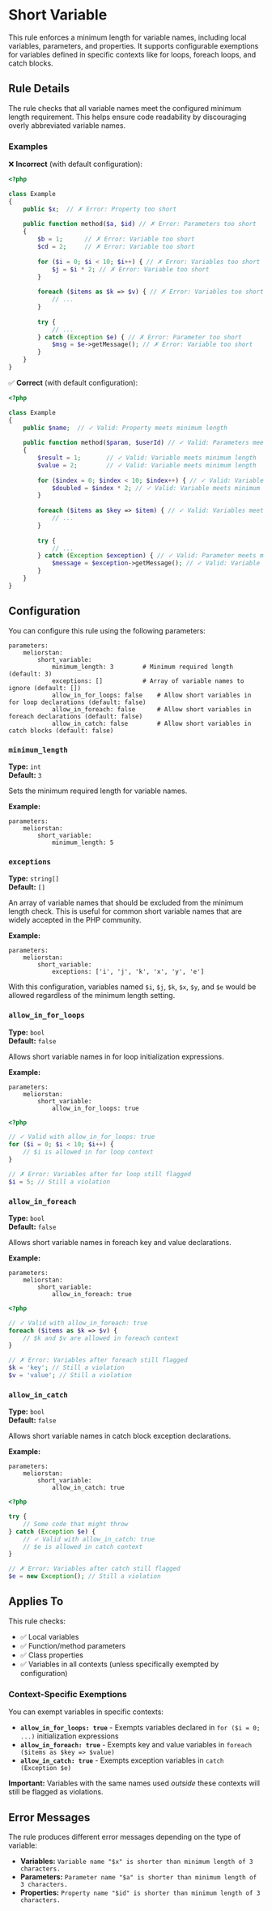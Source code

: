 # Short Variable

This rule enforces a minimum length for variable names, including local variables, parameters, and properties. It supports configurable exemptions for variables defined in specific contexts like for loops, foreach loops, and catch blocks.

## Rule Details

The rule checks that all variable names meet the configured minimum length requirement. This helps ensure code readability by discouraging overly abbreviated variable names.

### Examples

❌ **Incorrect** (with default configuration):

```php
<?php

class Example
{
    public $x;  // ✗ Error: Property too short
    
    public function method($a, $id) // ✗ Error: Parameters too short  
    {
        $b = 1;      // ✗ Error: Variable too short
        $cd = 2;     // ✗ Error: Variable too short
        
        for ($i = 0; $i < 10; $i++) { // ✗ Error: Variables too short
            $j = $i * 2; // ✗ Error: Variable too short
        }
        
        foreach ($items as $k => $v) { // ✗ Error: Variables too short
            // ...
        }
        
        try {
            // ...
        } catch (Exception $e) { // ✗ Error: Parameter too short
            $msg = $e->getMessage(); // ✗ Error: Variable too short
        }
    }
}
```

✅ **Correct** (with default configuration):

```php
<?php

class Example
{
    public $name;  // ✓ Valid: Property meets minimum length
    
    public function method($param, $userId) // ✓ Valid: Parameters meet minimum length
    {
        $result = 1;       // ✓ Valid: Variable meets minimum length
        $value = 2;        // ✓ Valid: Variable meets minimum length
        
        for ($index = 0; $index < 10; $index++) { // ✓ Valid: Variables meet minimum length
            $doubled = $index * 2; // ✓ Valid: Variable meets minimum length
        }
        
        foreach ($items as $key => $item) { // ✓ Valid: Variables meet minimum length
            // ...
        }
        
        try {
            // ...
        } catch (Exception $exception) { // ✓ Valid: Parameter meets minimum length
            $message = $exception->getMessage(); // ✓ Valid: Variable meets minimum length
        }
    }
}
```

## Configuration

You can configure this rule using the following parameters:

```neon
parameters:
    meliorstan:
        short_variable:
            minimum_length: 3        # Minimum required length (default: 3)
            exceptions: []           # Array of variable names to ignore (default: [])
            allow_in_for_loops: false    # Allow short variables in for loop declarations (default: false)
            allow_in_foreach: false      # Allow short variables in foreach declarations (default: false)
            allow_in_catch: false        # Allow short variables in catch blocks (default: false)
```

### `minimum_length`

**Type:** `int`  
**Default:** `3`

Sets the minimum required length for variable names.

**Example:**
```neon
parameters:
    meliorstan:
        short_variable:
            minimum_length: 5
```

### `exceptions`

**Type:** `string[]`  
**Default:** `[]`

An array of variable names that should be excluded from the minimum length check. This is useful for common short variable names that are widely accepted in the PHP community.

**Example:**
```neon
parameters:
    meliorstan:
        short_variable:
            exceptions: ['i', 'j', 'k', 'x', 'y', 'e']
```

With this configuration, variables named `$i`, `$j`, `$k`, `$x`, `$y`, and `$e` would be allowed regardless of the minimum length setting.

### `allow_in_for_loops`

**Type:** `bool`  
**Default:** `false`

Allows short variable names in for loop initialization expressions.

**Example:**
```neon
parameters:
    meliorstan:
        short_variable:
            allow_in_for_loops: true
```

```php
<?php

// ✓ Valid with allow_in_for_loops: true
for ($i = 0; $i < 10; $i++) {
    // $i is allowed in for loop context
}

// ✗ Error: Variables after for loop still flagged
$i = 5; // Still a violation
```

### `allow_in_foreach`

**Type:** `bool`  
**Default:** `false`

Allows short variable names in foreach key and value declarations.

**Example:**
```neon
parameters:
    meliorstan:
        short_variable:
            allow_in_foreach: true
```

```php
<?php

// ✓ Valid with allow_in_foreach: true
foreach ($items as $k => $v) {
    // $k and $v are allowed in foreach context
}

// ✗ Error: Variables after foreach still flagged
$k = 'key'; // Still a violation
$v = 'value'; // Still a violation
```

### `allow_in_catch`

**Type:** `bool`  
**Default:** `false`

Allows short variable names in catch block exception declarations.

**Example:**
```neon
parameters:
    meliorstan:
        short_variable:
            allow_in_catch: true
```

```php
<?php

try {
    // Some code that might throw
} catch (Exception $e) {
    // ✓ Valid with allow_in_catch: true
    // $e is allowed in catch context
}

// ✗ Error: Variables after catch still flagged
$e = new Exception(); // Still a violation
```

## Applies To

This rule checks:
- ✅ Local variables
- ✅ Function/method parameters
- ✅ Class properties
- ✅ Variables in all contexts (unless specifically exempted by configuration)

### Context-Specific Exemptions

You can exempt variables in specific contexts:

- **`allow_in_for_loops: true`** - Exempts variables declared in `for ($i = 0; ...)` initialization expressions
- **`allow_in_foreach: true`** - Exempts key and value variables in `foreach ($items as $key => $value)`
- **`allow_in_catch: true`** - Exempts exception variables in `catch (Exception $e)`

**Important:** Variables with the same names used *outside* these contexts will still be flagged as violations.

## Error Messages

The rule produces different error messages depending on the type of variable:

- **Variables:** `Variable name "$x" is shorter than minimum length of 3 characters.`
- **Parameters:** `Parameter name "$a" is shorter than minimum length of 3 characters.`
- **Properties:** `Property name "$id" is shorter than minimum length of 3 characters.`
